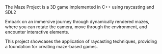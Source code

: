 The Maze Project is a 3D game implemented in C++ using raycasting and SDL2

Embark on an immersive journey through dynamically rendered mazes, where you can rotate the camera, move through the environment, and encounter interactive elements. 

This project showcases the application of raycasting techniques, providing a foundation for creating maze-based games. 
